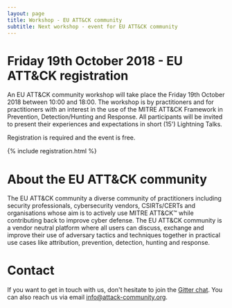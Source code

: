 ```yaml
---
layout: page
title: Workshop - EU ATT&CK community
subtitle: Next workshop - event for EU ATT&CK community
---
```


# Friday 19th October 2018 - EU ATT&CK registration

An EU ATT&CK community workshop will take place the Friday 19th October 2018 between 10:00 and 18:00. The workshop is by practitioners and for practitioners with an interest in the use of the MITRE ATT&CK Framework in Prevention, Detection/Hunting and Response. All participants will be invited to present their experiences and expectations in short (15') Lightning Talks. 

Registration is required and the event is free.

{% include registration.html %}

# About the EU ATT&CK community

The EU ATT&CK community a diverse community of practitioners including security professionals, cybersecurity vendors, CSIRTs/CERTs and organisations whose aim is to actively use MITRE ATT&CK™ while contributing back to improve cyber defense. The EU ATT&CK community is a vendor neutral platform where all users can discuss, exchange and improve their use of adversary tactics and techniques together in practical use cases like attribution, prevention, detection, hunting and response.

# Contact

If you want to get in touch with us, don't hesitate to join the [Gitter chat](https://gitter.im/attack-community/Lobby#). You can also reach us via email info@attack-community.org.
